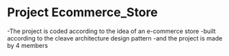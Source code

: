 # Project Ecommerce_Store
-The project is coded according to the idea of an e-commerce store
-built according to the cleave architecture design pattern
-and the project is made by 4 members 
